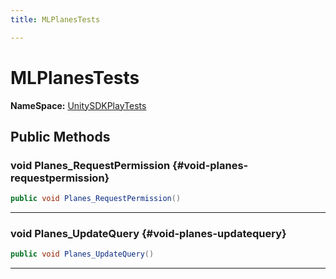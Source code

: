 ```yaml
---
title: MLPlanesTests

---
```


# MLPlanesTests



**NameSpace:** 
[UnitySDKPlayTests](/versioned_docs/version-02-Aug-2023/unity-api/api/UnitySDKPlayTests/UnitySDKPlayTests.md) 








## Public Methods

### void Planes_RequestPermission {#void-planes-requestpermission}

```csharp
public void Planes_RequestPermission()
```






-----------

### void Planes_UpdateQuery {#void-planes-updatequery}

```csharp
public void Planes_UpdateQuery()
```






-----------


